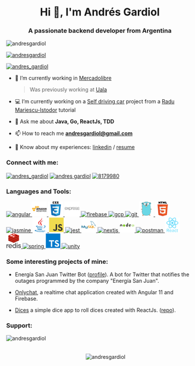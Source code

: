 <h1 align="center">Hi 👋, I'm Andrés Gardiol</h1>
<h3 align="center">A passionate backend developer from Argentina</h3>

<p align="left"> <img src="https://komarev.com/ghpvc/?username=andresgardiol&label=Profile%20views&color=0e75b6&style=flat" alt="andresgardiol" /> </p>

<p align="left"> <a href="https://github.com/ryo-ma/github-profile-trophy"><img src="https://github-profile-trophy.vercel.app/?username=andresgardiol" alt="andresgardiol" /></a> </p>

<p align="left"> <a href="https://twitter.com/andres_gardiol" target="blank"><img src="https://img.shields.io/twitter/follow/andres_gardiol?logo=twitter&style=for-the-badge" alt="andres_gardiol" /></a> </p>

- 🔭 I’m currently working in [Mercadolibre](https://www.mercadolibre.com/)
  > Was previously working at [Uala](https://uala.com.ar/)

- 💻 I’m currently working on a [Self driving car](https://github.com/andresgardiol/self-driving-car) project from a [Radu Mariescu-Istodor](https://www.youtube.com/watch?v=IxhrXKEVCsc&list=PLB0Tybl0UNfY8T85rlEnL-ohEz2lIKH-6&index=2&ab_channel=RaduMariescu-Istodor) tutorial

- 💬 Ask me about **Java, Go, ReactJs, TDD**

- 📫 How to reach me **andresgardiol@gmail.com**

- 📄 Know about my experiences: [linkedin](https://www.linkedin.com/in/andres-gardiol/) / [resume](https://cutt.ly/YLc3OzD)

<h3 align="left">Connect with me:</h3>
<p align="left">
<a href="https://twitter.com/andres_gardiol" target="blank"><img align="center" src="https://raw.githubusercontent.com/rahuldkjain/github-profile-readme-generator/master/src/images/icons/Social/twitter.svg" alt="andres_gardiol" height="30" width="40" /></a>
<a href="https://linkedin.com/in/andres gardiol" target="blank"><img align="center" src="https://raw.githubusercontent.com/rahuldkjain/github-profile-readme-generator/master/src/images/icons/Social/linked-in-alt.svg" alt="andres gardiol" height="30" width="40" /></a>
<a href="https://stackoverflow.com/users/8179980" target="blank"><img align="center" src="https://raw.githubusercontent.com/rahuldkjain/github-profile-readme-generator/master/src/images/icons/Social/stack-overflow.svg" alt="8179980" height="30" width="40" /></a>
</p>

<h3 align="left">Languages and Tools:</h3>
<p align="left"> <a href="https://angular.io" target="_blank"> <img src="https://angular.io/assets/images/logos/angular/angular.svg" alt="angular" width="40" height="40"/> </a> <a href="https://aws.amazon.com" target="_blank"> <img src="https://raw.githubusercontent.com/devicons/devicon/master/icons/amazonwebservices/amazonwebservices-original-wordmark.svg" alt="aws" width="40" height="40"/> </a> <a href="https://www.w3schools.com/css/" target="_blank"> <img src="https://raw.githubusercontent.com/devicons/devicon/master/icons/css3/css3-original-wordmark.svg" alt="css3" width="40" height="40"/> </a> <a href="https://expressjs.com" target="_blank"> <img src="https://raw.githubusercontent.com/devicons/devicon/master/icons/express/express-original-wordmark.svg" alt="express" width="40" height="40"/> </a> <a href="https://firebase.google.com/" target="_blank"> <img src="https://www.vectorlogo.zone/logos/firebase/firebase-icon.svg" alt="firebase" width="40" height="40"/> </a> <a href="https://cloud.google.com" target="_blank"> <img src="https://www.vectorlogo.zone/logos/google_cloud/google_cloud-icon.svg" alt="gcp" width="40" height="40"/> </a> <a href="https://git-scm.com/" target="_blank"> <img src="https://www.vectorlogo.zone/logos/git-scm/git-scm-icon.svg" alt="git" width="40" height="40"/> </a> <a href="https://golang.org" target="_blank"> <img src="https://raw.githubusercontent.com/devicons/devicon/master/icons/go/go-original.svg" alt="go" width="40" height="40"/> </a> <a href="https://www.w3.org/html/" target="_blank"> <img src="https://raw.githubusercontent.com/devicons/devicon/master/icons/html5/html5-original-wordmark.svg" alt="html5" width="40" height="40"/> </a> <a href="https://jasmine.github.io/" target="_blank"> <img src="https://www.vectorlogo.zone/logos/jasmine/jasmine-icon.svg" alt="jasmine" width="40" height="40"/> </a> <a href="https://www.java.com" target="_blank"> <img src="https://raw.githubusercontent.com/devicons/devicon/master/icons/java/java-original.svg" alt="java" width="40" height="40"/> </a> <a href="https://developer.mozilla.org/en-US/docs/Web/JavaScript" target="_blank"> <img src="https://raw.githubusercontent.com/devicons/devicon/master/icons/javascript/javascript-original.svg" alt="javascript" width="40" height="40"/> </a> <a href="https://jestjs.io" target="_blank"> <img src="https://www.vectorlogo.zone/logos/jestjsio/jestjsio-icon.svg" alt="jest" width="40" height="40"/> </a> <a href="https://www.mysql.com/" target="_blank"> <img src="https://raw.githubusercontent.com/devicons/devicon/master/icons/mysql/mysql-original-wordmark.svg" alt="mysql" width="40" height="40"/> </a> <a href="https://nextjs.org/" target="_blank"> <img src="https://cdn.worldvectorlogo.com/logos/nextjs-3.svg" alt="nextjs" width="40" height="40"/> </a> <a href="https://nodejs.org" target="_blank"> <img src="https://raw.githubusercontent.com/devicons/devicon/master/icons/nodejs/nodejs-original-wordmark.svg" alt="nodejs" width="40" height="40"/> </a> <a href="https://postman.com" target="_blank"> <img src="https://www.vectorlogo.zone/logos/getpostman/getpostman-icon.svg" alt="postman" width="40" height="40"/> </a> <a href="https://reactjs.org/" target="_blank"> <img src="https://raw.githubusercontent.com/devicons/devicon/master/icons/react/react-original-wordmark.svg" alt="react" width="40" height="40"/> </a> <a href="https://redis.io" target="_blank"> <img src="https://raw.githubusercontent.com/devicons/devicon/master/icons/redis/redis-original-wordmark.svg" alt="redis" width="40" height="40"/> </a> <a href="https://spring.io/" target="_blank"> <img src="https://www.vectorlogo.zone/logos/springio/springio-icon.svg" alt="spring" width="40" height="40"/> </a> <a href="https://www.typescriptlang.org/" target="_blank"> <img src="https://raw.githubusercontent.com/devicons/devicon/master/icons/typescript/typescript-original.svg" alt="typescript" width="40" height="40"/> </a> <a href="https://unity.com/" target="_blank"> <img src="https://www.vectorlogo.zone/logos/unity3d/unity3d-icon.svg" alt="unity" width="40" height="40"/> </a> </p>

<h3 align="left">Some interesting projects of mine:</h3>

-  Energía San Juan Twitter Bot ([profile](https://twitter.com/energia_sj_bot)). A bot for Twitter that notifies the outages programmed by the company "Energía San Juan".
 
-  [Onlychat](https://onlychat.web.app/), a realtime chat application created with Angular 11 and Firebase.

- [Dices](https://dice-react-app.web.app/) a simple dice app to roll dices created with ReactJs. ([repo](https://github.com/andresgardiol/react-dices)).


<h3 align="left">Support:</h3>
<p><a href="https://www.buymeacoffee.com/andresgardiol"> <img align="left" src="https://cdn.buymeacoffee.com/buttons/v2/default-yellow.png" height="50" width="210" alt="andresgardiol" /></a></p><br><br>

<p>&nbsp;<img align="center" src="https://github-readme-stats.vercel.app/api?username=andresgardiol&show_icons=true&locale=en" alt="andresgardiol" /></p>
